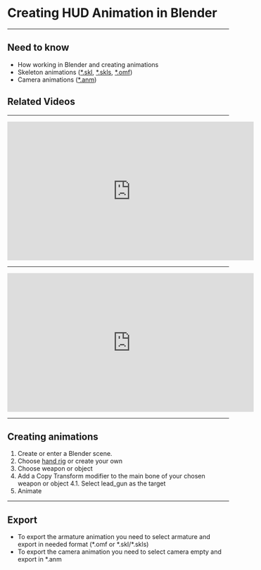 # Creating HUD Animation in Blender

___

## Need to know

- How working in Blender and creating animations
- Skeleton animations ([*.skl](../../reference/file-formats/animations/skl-skls.md), [*.skls](../../reference/file-formats/animations/skl-skls.md), [*.omf](../../reference/file-formats/animations/omf.md))
- Camera animations ([*.anm](../../reference/file-formats/animations/anm.md))

## Related Videos

___

<iframe width="560" height="315" src="https://www.youtube.com/embed/HwTYYH5zLjo" title="YouTube video player" frameborder="0" allow="accelerometer; autoplay; clipboard-write; encrypted-media; gyroscope; picture-in-picture; web-share" allowfullscreen></iframe>

___

<iframe width="560" height="315" src="https://www.youtube.com/embed/E_wMIdK0Ls0" title="YouTube video player" frameborder="0" allow="accelerometer; autoplay; clipboard-write; encrypted-media; gyroscope; picture-in-picture; web-share" allowfullscreen></iframe>

___

## Creating animations

1. Create or enter a Blender scene.
2. Choose [hand rig](../../resources/models-objects-locations.md#hands-rig) or create your own
3. Choose weapon or object
4. Add a Copy Transform modifier to the main bone of your chosen weapon or object
    4.1. Select lead_gun as the target
5. Animate

___

## Export

- To export the armature animation you need to select armature and export in needed format (\*.omf or \*.skl/*.skls)
- To export the camera animation you need to select camera empty and export in *.anm
